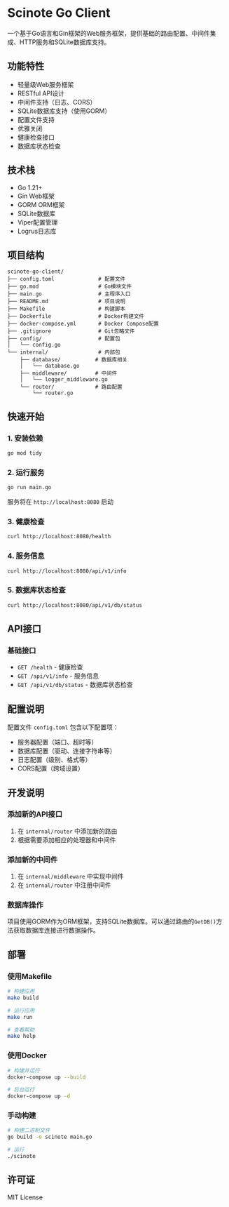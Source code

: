 # Scinote Go Client

一个基于Go语言和Gin框架的Web服务框架，提供基础的路由配置、中间件集成、HTTP服务和SQLite数据库支持。

## 功能特性

- 轻量级Web服务框架
- RESTful API设计
- 中间件支持（日志、CORS）
- SQLite数据库支持（使用GORM）
- 配置文件支持
- 优雅关闭
- 健康检查接口
- 数据库状态检查

## 技术栈

- Go 1.21+
- Gin Web框架
- GORM ORM框架
- SQLite数据库
- Viper配置管理
- Logrus日志库

## 项目结构

```
scinote-go-client/
├── config.toml              # 配置文件
├── go.mod                   # Go模块文件
├── main.go                  # 主程序入口
├── README.md                # 项目说明
├── Makefile                 # 构建脚本
├── Dockerfile               # Docker构建文件
├── docker-compose.yml       # Docker Compose配置
├── .gitignore               # Git忽略文件
├── config/                  # 配置包
│   └── config.go
└── internal/                # 内部包
    ├── database/           # 数据库相关
    │   └── database.go
    ├── middleware/         # 中间件
    │   └── logger_middleware.go
    └── router/             # 路由配置
        └── router.go
```

## 快速开始

### 1. 安装依赖

```bash
go mod tidy
```

### 2. 运行服务

```bash
go run main.go
```

服务将在 `http://localhost:8080` 启动

### 3. 健康检查

```bash
curl http://localhost:8080/health
```

### 4. 服务信息

```bash
curl http://localhost:8080/api/v1/info
```

### 5. 数据库状态检查

```bash
curl http://localhost:8080/api/v1/db/status
```

## API接口

### 基础接口

- `GET /health` - 健康检查
- `GET /api/v1/info` - 服务信息
- `GET /api/v1/db/status` - 数据库状态检查

## 配置说明

配置文件 `config.toml` 包含以下配置项：

- 服务器配置（端口、超时等）
- 数据库配置（驱动、连接字符串等）
- 日志配置（级别、格式等）
- CORS配置（跨域设置）

## 开发说明

### 添加新的API接口

1. 在 `internal/router` 中添加新的路由
2. 根据需要添加相应的处理器和中间件

### 添加新的中间件

1. 在 `internal/middleware` 中实现中间件
2. 在 `internal/router` 中注册中间件

### 数据库操作

项目使用GORM作为ORM框架，支持SQLite数据库。可以通过路由的`GetDB()`方法获取数据库连接进行数据操作。

## 部署

### 使用Makefile

```bash
# 构建应用
make build

# 运行应用
make run

# 查看帮助
make help
```

### 使用Docker

```bash
# 构建并运行
docker-compose up --build

# 后台运行
docker-compose up -d
```

### 手动构建

```bash
# 构建二进制文件
go build -o scinote main.go

# 运行
./scinote
```

## 许可证

MIT License
